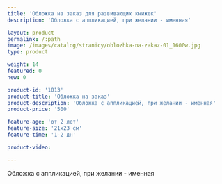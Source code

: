 ```yaml
---
title: 'Обложка на заказ для развивающих книжек'
description: 'Обложка с аппликацией, при желании - именная'

layout: product
permalink: /:path
image: /images/catalog/stranicy/oblozhka-na-zakaz-01_1600w.jpg
type: product

weight: 14
featured: 0
new: 0

product-id: '1013'
product-title: 'Обложка на заказ'
product-description: 'Обложка с аппликацией, при желании - именная'
product-price: '500'

feature-age: 'от 2 лет'
feature-size: '21х23 см'
feature-time: '1-2 дн'

product-video: 

---
```

Обложка с аппликацией, при желании - именная